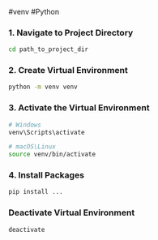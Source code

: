 #venv #Python

### 1. Navigate to Project Directory
``` bash
cd path_to_project_dir
```

### 2. Create Virtual Environment
``` bash
python -m venv venv
```

### 3. Activate the Virtual Environment
``` bash
# Windows
venv\Scripts\activate

# macOS\Linux
source venv/bin/activate
```

### 4. Install Packages
``` bash
pip install ...
```

### Deactivate Virtual Environment
``` bash
deactivate
```